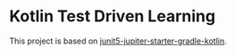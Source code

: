 # Kotlin Test Driven Learning

This project is based on [junit5-jupiter-starter-gradle-kotlin](https://github.com/junit-team/junit5-samples/tree/master/junit5-jupiter-starter-gradle-kotlin).
